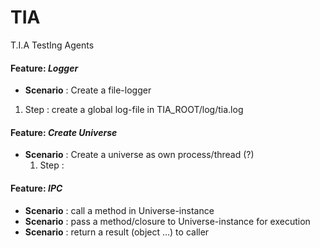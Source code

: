 # TIA

T.I.A TestIng Agents


#### Feature: *Logger*
- **Scenario** : Create a file-logger
1. Step : create a global log-file in TIA_ROOT/log/tia.log

#### Feature: *Create Universe*
- **Scenario** : Create a universe as own process/thread (?)
    1. Step : 

#### Feature: *IPC*	
- **Scenario** : call a method in Universe-instance
- **Scenario** : pass a method/closure to Universe-instance for execution
- **Scenario** : return a result (object …) to caller